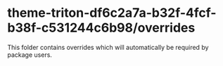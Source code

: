 # theme-triton-df6c2a7a-b32f-4fcf-b38f-c531244c6b98/overrides

This folder contains overrides which will automatically be required by package users.
